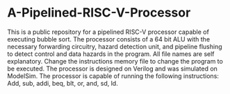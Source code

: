 # A-Pipelined-RISC-V-Processor
This is a public repository for a pipelined RISC-V processor capable of executing bubble sort. The processor consists of a 64 bit ALU with the necessary forwarding circuitry, hazard detection unit, and pipeline flushing to detect control and data hazards in the program. All file names are self explanatory. Change the instructions memory file to change the program to be executed. The processor is designed on Verilog and was simulated on ModelSim. The processor is capable of running the following instructions: Add, sub, addi, beq, blt, or, and, sd, ld.
